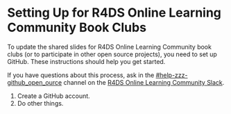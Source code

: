 # Setting Up for R4DS Online Learning Community Book Clubs

To update the shared slides for R4DS Online Learning Community book clubs (or to participate in other open source projects), you need to set up GitHub.
These instructions should help you get started.

If you have questions about this process, ask in the [#help-zzz-github_open_ource](https://rfordatascience.slack.com/archives/CA349P7EC) channel on the [R4DS Online Learning Community Slack](https://r4ds.io/join).

1.  Create a GitHub account.
2.  Do other things.

